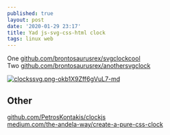 ```yaml
---
published: true
layout: post
date: '2020-01-29 23:17'
title: Yad js-svg-css-html clock
tags: linux web
---
```

One [github.com/brontosaurusrex/svgclockcool](https://github.com/brontosaurusrex/svgclockcool)  
Two [github.com/brontosaurusrex/anothersvgclock](https://github.com/brontosaurusrex/anothersvgclock)

[![clockssvg.png-okb1X9Zff6gVuL7-md](https://images.weserv.nl/?url=https://i.imgur.com/P30q2Hxl.jpg)](https://images.weserv.nl/?url=https://i.imgur.com/P30q2Hx.jpg)

## Other
[github.com/PetrosKontakis/clockjs](https://github.com/PetrosKontakis/clockjs)  
[medium.com/the-andela-way/create-a-pure-css-clock](https://medium.com/the-andela-way/create-a-pure-css-clock-with-svg-f123bcc41e46)
